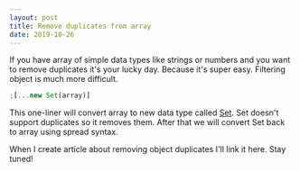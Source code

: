 ```yaml
---
layout: post
title: Remove duplicates from array
date: 2019-10-26
---
```


If you have array of simple data types like strings or numbers and you want to remove duplicates it's your lucky day. Because it's super easy. Filtering object is much more difficult.

```js
;[...new Set(array)]
```

This one-liner will convert array to new data type called [Set](https://developer.mozilla.org/en-US/docs/Web/JavaScript/Reference/Global_Objects/Set). Set doesn't support duplicates so it removes them. After that we will convert Set back to array using spread syntax.

When I create article about removing object duplicates I'll link it here. Stay tuned!
